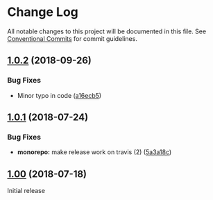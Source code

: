 # Change Log

All notable changes to this project will be documented in this file.
See [Conventional Commits](https://conventionalcommits.org) for commit guidelines.

<a name="1.0.2"></a>
## [1.0.2](https://github.com/samwise-tech/core/compare/@samwise-tech/browser@1.0.1...@samwise-tech/browser@1.0.2) (2018-09-26)


### Bug Fixes

* Minor typo in code ([a16ecb5](https://github.com/samwise-tech/core/commit/a16ecb5))




<a name="1.0.1"></a>
## [1.0.1](https://github.com/samwise-tech/core/compare/@samwise-tech/browser@1.0.0...@samwise-tech/browser@1.0.1) (2018-07-24)


### Bug Fixes

* **monorepo:** make release work on travis (2) ([5a3a18c](https://github.com/samwise-tech/core/commit/5a3a18c))


<a name="1.0.0"></a>
## [1.00](https://github.com/samwise-tech/core/compare/@samwise-tech/browser@0.1.1...@samwise-tech/browser@1.0.0) (2018-07-18)

Initial release
